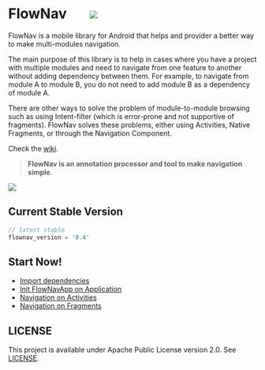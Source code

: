 # FlowNav &nbsp;&nbsp;&nbsp;&nbsp;&nbsp;&nbsp;![](https://api.travis-ci.org/jeziellago/FlowNav.svg)

FlowNav is a mobile library for Android that helps and provider a better way to make multi-modules navigation.

The main purpose of this library is to help in cases where you have a project with multiple modules and need to navigate from one feature to another without adding dependency between them. For example, to navigate from module A to module B, you do not need to add module B as a dependency of module A.

There are other ways to solve the problem of module-to-module browsing such as using Intent-filter (which is error-prone and not supportive of fragments). FlowNav solves these problems, either using Activities, Native Fragments, or through the Navigation Component.

Check the [wiki](https://github.com/jeziellago/FlowNav/wiki).

>**FlowNav is an annotation processor and tool to make navigation simple**.

![](https://github.com/jeziellago/FlowNav/blob/master/sample/flownav.png)

## Current Stable Version

```gradle
// latest stable
flownav_version = '0.4'
```

## Start Now!
* [Import dependencies](https://github.com/jeziellago/FlowNav/wiki/Setup-Dependencies)
* [Init FlowNavApp on Application](https://github.com/jeziellago/FlowNav/wiki/Start-FlowNav)
* [Navigation on Activities](https://github.com/jeziellago/FlowNav/wiki/Navigation-on-Activities)
* [Navigation on Fragments](https://github.com/jeziellago/FlowNav/wiki/Navigation-on-Fragments)


## LICENSE

This project is available under Apache Public License version 2.0. See [LICENSE](LICENSE.md).
